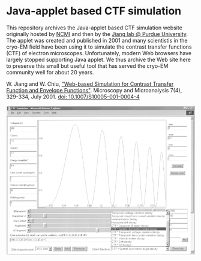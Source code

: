 # Java-applet based CTF simulation

This repository archives the Java-applet based CTF simulation website originally hosted by [NCMI](https://ncmi.bcm.edu) and then by the [Jiang lab @ Purdue University](https://jiang.bio.purdue.edu). The applet was created and published in 2001 and many scientistis in the cryo-EM field have been using it to simulate the contrast transfer functions (CTF) of electron microscopes. Unfortunately, modern Web browsers have largely stopped supporting Java applet. We thus archive the Web site here to preserve this small but useful tool that has served the cryo-EM community well for about 20 years.  

W. Jiang and W. Chiu, ["Web-based Simulation for Contrast Transfer Function and Envelope Functions"](https://www.researchgate.net/publication/10890212_Web-based_Simulation_for_Contrast_Transfer_Function_and_Envelope_Functions). Microscopy and Microanalysis 7(4), 329-334, July 2001. [doi: 10.1007/S10005-001-0004-4](https://doi.org/10.1007/S10005-001-0004-4)

<img src="./ctfsimu.png">
